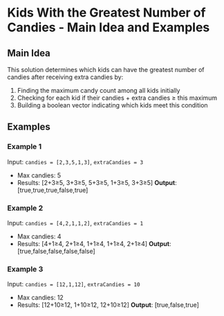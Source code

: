 # Kids With the Greatest Number of Candies - Main Idea and Examples

## Main Idea

This solution determines which kids can have the greatest number of candies after receiving extra candies by:

1. Finding the maximum candy count among all kids initially
2. Checking for each kid if their candies + extra candies ≥ this maximum
3. Building a boolean vector indicating which kids meet this condition

## Examples

### Example 1
Input: `candies = [2,3,5,1,3]`, `extraCandies = 3`
- Max candies: 5
- Results: [2+3≥5, 3+3≥5, 5+3≥5, 1+3≥5, 3+3≥5]
**Output**: [true,true,true,false,true]

### Example 2
Input: `candies = [4,2,1,1,2]`, `extraCandies = 1`
- Max candies: 4
- Results: [4+1≥4, 2+1≥4, 1+1≥4, 1+1≥4, 2+1≥4]
**Output**: [true,false,false,false,false]

### Example 3
Input: `candies = [12,1,12]`, `extraCandies = 10`
- Max candies: 12
- Results: [12+10≥12, 1+10≥12, 12+10≥12]
**Output**: [true,false,true]
